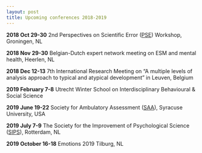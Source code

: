 ```yaml
---
layout: post
title: Upcoming conferences 2018-2019
---
```


**2018 Oct 29-30**      2nd Perspectives on Scientific Error ([PSE](http://www.philos.rug.nl/scientificerror2018/)) Workshop, Groningen, NL

**2018 Nov 29-30**      Belgian-Dutch expert network meeting on ESM and mental health, Heerlen, NL

**2018 Dec 12-13**      7th International Research Meeting on “A multiple levels of analysis approach to typical and atypical development” in Leuven, Belgium

**2019 February 7-8**   Utrecht Winter School on Interdisciplinary Behavioural & Social Science

**2019 June 19-22**  	  Society for Ambulatory Assessment ([SAA](http://ambulatory-assessment.org/)), Syracuse University, USA 

**2019 July 7-9**  	    The Society for the Improvement of Psychological Science ([SIPS](https://improvingpsych.org/meetings/)), Rotterdam, NL

**2019 October 16-18**  Emotions 2019 Tilburg, NL
